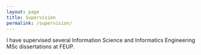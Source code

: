 ```yaml
---
layout: page
title: Supervision
permalink: /supervision/
---
```


I have supervised several Information Science and Informatics Engineering MSc dissertations at FEUP.
